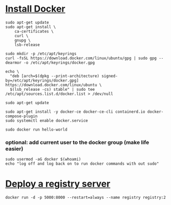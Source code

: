 # [Install Docker](https://docs.docker.com/registry/deploying/)
```
sudo apt-get update
sudo apt-get install \
    ca-certificates \
    curl \
    gnupg \
    lsb-release

sudo mkdir -p /etc/apt/keyrings
curl -fsSL https://download.docker.com/linux/ubuntu/gpg | sudo gpg --dearmor -o /etc/apt/keyrings/docker.gpg

echo \
  "deb [arch=$(dpkg --print-architecture) signed-by=/etc/apt/keyrings/docker.gpg] https://download.docker.com/linux/ubuntu \
  $(lsb_release -cs) stable" | sudo tee /etc/apt/sources.list.d/docker.list > /dev/null
  
sudo apt-get update

sudo apt-get install -y docker-ce docker-ce-cli containerd.io docker-compose-plugin
sudo systemctl enable docker.service

sudo docker run hello-world
```

### optional: add current user to the docker group (make life easier)
```
sudo usermod -aG docker $(whoami)
echo "log off and log back on to run docker commands with out sudo"
```

# [Deploy a registry server](https://docs.docker.com/registry/deploying/)
```
docker run -d -p 5000:8000 --restart=always --name registry registry:2
```
